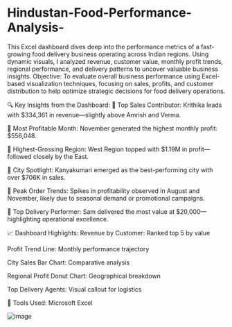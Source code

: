 # Hindustan-Food-Performance-Analysis-
This Excel dashboard dives deep into the performance metrics of a fast-growing food delivery business operating across Indian regions. Using dynamic visuals, I analyzed revenue, customer value, monthly profit trends, regional performance, and delivery patterns to uncover valuable business insights.
Objective:
To evaluate overall business performance using Excel-based visualization techniques, focusing on sales, profits, and customer distribution to help optimize strategic decisions for food delivery operations.

🔍 Key Insights from the Dashboard:
📌 Top Sales Contributor:
Krithika leads with $334,361 in revenue—slightly above Amrish and Verma.

📌 Most Profitable Month:
November generated the highest monthly profit: $556,048.

📌 Highest-Grossing Region:
West Region topped with $1.19M in profit—followed closely by the East.

📌 City Spotlight:
Kanyakumari emerged as the best-performing city with over $706K in sales.

📌 Peak Order Trends:
Spikes in profitability observed in August and November, likely due to seasonal demand or promotional campaigns.

📌 Top Delivery Performer:
Sam delivered the most value at $20,000—highlighting operational excellence.

📈 Dashboard Highlights:
Revenue by Customer: Ranked top 5 by value

Profit Trend Line: Monthly performance trajectory

City Sales Bar Chart: Comparative analysis

Regional Profit Donut Chart: Geographical breakdown

Top Delivery Agents: Visual callout for logistics

📂 Tools Used:
Microsoft Excel 


![image](https://github.com/user-attachments/assets/f9b2f6ea-c00b-4117-8a05-110a75bc6eed)
